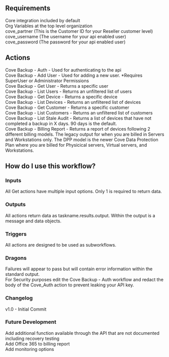 ## Requirements

Core integration included by default<br />
Org Variables at the top level organization<br />
cove_partner (This is the Customer ID for your Reseller customer level)<br />
cove_username (The username for your api enabled user)<br />
cove_password (The password for your api enabled user)

## Actions
Cove Backup - Auth - Used for authenticating to the api<br />
Cove Backup - Add User - Used for adding a new user. *Requires SuperUser or Administrator Permissions<br />
Cove Backup - Get User - Returns a specific user<br />
Cove Backup - List Users - Returns an unfiltered list of users<br />
Cove Backup - Get Device - Returns a specific device<br />
Cove Backup - List Devices - Returns an unfiltered list of devices<br />
Cove Backup - Get Customer - Returns a specific customer<br />
Cove Backup - List Customers - Returns an unfiltered list of customers<br />
Cove Backup - List Stale Audit - Returns a list of devices that have not completed a backup in X days. 90 days is the default.<br />
Cove Backup - Billing Report - Returns a report of devices following 2 different billing models. The legacy output for when you are billed in Servers and Workstations only. The DPP model is the newer Cove Data Protection Plan where you are billed for Physicical servers, Virtual servers, and Workstations.<br />


## How do I use this workflow?

### Inputs

All Get actions have multiple input options. Only 1 is required to return data.

### Outputs

All actions return data as taskname.results.output. Within the output is a message and data objects. 

### Triggers

All actions are designed to be used as subworkflows.

### Dragons

Failures will appear to pass but will contain error information within the standard output.<br />
For Security purposes edit the Cove Backup - Auth workflow and redact the body of the Cove_Auth action to prevent leaking your API key.

### Changelog

v1.0 - Initial Commit

### Future Development

Add additional function available through the API that are not documented including recovery testing<br />
Add Office 365 to billing report<br />
Add monitoring options<br />
